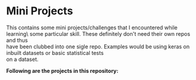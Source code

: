 # Mini Projects

This contains some mini projects/challenges that I encountered while learning\ 
some particular skill. These definitely don't need their own repos and thus\
 have been clubbed into one sigle repo.
Examples would be using keras on inbuilt datasets or basic statistical tests\
 on a dataset.

**Following are the projects in this repository:** 
